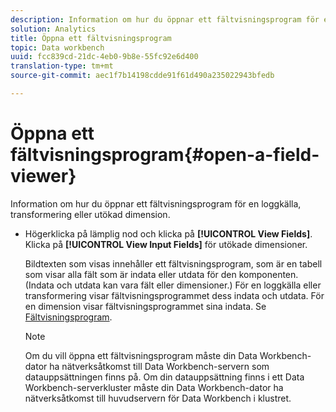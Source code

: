 ```yaml
---
description: Information om hur du öppnar ett fältvisningsprogram för en loggkälla, transformering eller utökad dimension.
solution: Analytics
title: Öppna ett fältvisningsprogram
topic: Data workbench
uuid: fcc839cd-21dc-4eb0-9b8e-55fc92e6d400
translation-type: tm+mt
source-git-commit: aec1f7b14198cdde91f61d490a235022943bfedb

---
```



# Öppna ett fältvisningsprogram{#open-a-field-viewer}

Information om hur du öppnar ett fältvisningsprogram för en loggkälla, transformering eller utökad dimension.

* Högerklicka på lämplig nod och klicka på **[!UICONTROL View Fields]**. Klicka på **[!UICONTROL View Input Fields]** för utökade dimensioner.

   Bildtexten som visas innehåller ett fältvisningsprogram, som är en tabell som visar alla fält som är indata eller utdata för den komponenten. (Indata och utdata kan vara fält eller dimensioner.) För en loggkälla eller transformering visar fältvisningsprogrammet dess indata och utdata. För en dimension visar fältvisningsprogrammet sina indata. Se [Fältvisningsprogram](../../../../../home/c-get-started/c-admin-intrf/c-dataset-mgrs/c-fld-vwrs/c-fld-vwrs.md#concept-194cb94501564145ae059e53c0e4bec3).

   >[!NOTE]
   >
   >Om du vill öppna ett fältvisningsprogram måste din Data Workbench-dator ha nätverksåtkomst till Data Workbench-servern som datauppsättningen finns på. Om din datauppsättning finns i ett Data Workbench-serverkluster måste din Data Workbench-dator ha nätverksåtkomst till huvudservern för Data Workbench i klustret.

